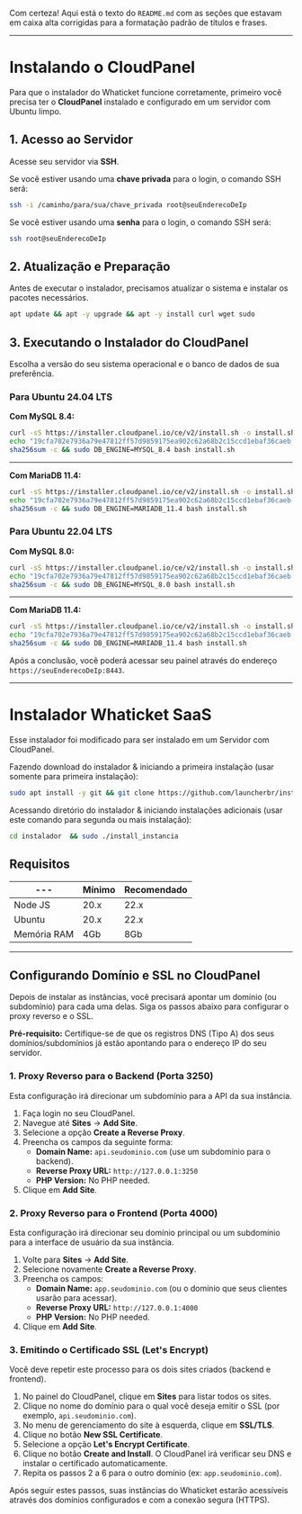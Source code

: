 Com certeza\! Aqui está o texto do `README.md` com as seções que estavam em caixa alta corrigidas para a formatação padrão de títulos e frases.

-----

# Instalando o CloudPanel

Para que o instalador do Whaticket funcione corretamente, primeiro você precisa ter o **CloudPanel** instalado e configurado em um servidor com Ubuntu limpo.

## 1\. Acesso ao Servidor

Acesse seu servidor via **SSH**.

Se você estiver usando uma **chave privada** para o login, o comando SSH será:

```bash
ssh -i /caminho/para/sua/chave_privada root@seuEnderecoDeIp
```

Se você estiver usando uma **senha** para o login, o comando SSH será:

```bash
ssh root@seuEnderecoDeIp
```

## 2\. Atualização e Preparação

Antes de executar o instalador, precisamos atualizar o sistema e instalar os pacotes necessários.

```bash
apt update && apt -y upgrade && apt -y install curl wget sudo
```

## 3\. Executando o Instalador do CloudPanel

Escolha a versão do seu sistema operacional e o banco de dados de sua preferência.

### Para Ubuntu 24.04 LTS

**Com MySQL 8.4:**

```bash
curl -sS https://installer.cloudpanel.io/ce/v2/install.sh -o install.sh; \
echo "19cfa702e7936a79e47812ff57d9859175ea902c62a68b2c15ccd1ebaf36caeb install.sh" | \
sha256sum -c && sudo DB_ENGINE=MYSQL_8.4 bash install.sh
```

-----

**Com MariaDB 11.4:**

```bash
curl -sS https://installer.cloudpanel.io/ce/v2/install.sh -o install.sh; \
echo "19cfa702e7936a79e47812ff57d9859175ea902c62a68b2c15ccd1ebaf36caeb install.sh" | \
sha256sum -c && sudo DB_ENGINE=MARIADB_11.4 bash install.sh
```

### Para Ubuntu 22.04 LTS

**Com MySQL 8.0:**

```bash
curl -sS https://installer.cloudpanel.io/ce/v2/install.sh -o install.sh; \
echo "19cfa702e7936a79e47812ff57d9859175ea902c62a68b2c15ccd1ebaf36caeb install.sh" | \
sha256sum -c && sudo DB_ENGINE=MYSQL_8.0 bash install.sh
```

-----

**Com MariaDB 11.4:**

```bash
curl -sS https://installer.cloudpanel.io/ce/v2/install.sh -o install.sh; \
echo "19cfa702e7936a79e47812ff57d9859175ea902c62a68b2c15ccd1ebaf36caeb install.sh" | \
sha256sum -c && sudo DB_ENGINE=MARIADB_11.4 bash install.sh
```

Após a conclusão, você poderá acessar seu painel através do endereço `https://seuEnderecoDeIp:8443`.

-----

# Instalador Whaticket SaaS

Esse instalador foi modificado para ser instalado em um Servidor com CloudPanel.

Fazendo download do instalador & iniciando a primeira instalação (usar somente para primeira instalação):

```bash
sudo apt install -y git && git clone https://github.com/launcherbr/instalador.git instalador && sudo chmod -R 777 instalador  && cd instalador  && sudo ./install_primaria
```

Acessando diretório do instalador & iniciando instalações adicionais (usar este comando para segunda ou mais instalação):

```bash
cd instalador  && sudo ./install_instancia
```

## Requisitos

| --- | Mínimo | Recomendado |
| --- | --- | --- |
| Node JS | 20.x | 22.x |
| Ubuntu | 20.x | 22.x |
| Memória RAM | 4Gb | 8Gb |

-----

## Configurando Domínio e SSL no CloudPanel

Depois de instalar as instâncias, você precisará apontar um domínio (ou subdomínio) para cada uma delas. Siga os passos abaixo para configurar o proxy reverso e o SSL.

**Pré-requisito:** Certifique-se de que os registros DNS (Tipo A) dos seus domínios/subdomínios já estão apontando para o endereço IP do seu servidor.

### 1\. Proxy Reverso para o Backend (Porta 3250)

Esta configuração irá direcionar um subdomínio para a API da sua instância.

1.  Faça login no seu CloudPanel.
2.  Navegue até **Sites** -\> **Add Site**.
3.  Selecione a opção **Create a Reverse Proxy**.
4.  Preencha os campos da seguinte forma:
      * **Domain Name:** `api.seudominio.com` (use um subdomínio para o backend).
      * **Reverse Proxy URL:** `http://127.0.0.1:3250`
      * **PHP Version:** No PHP needed.
5.  Clique em **Add Site**.

### 2\. Proxy Reverso para o Frontend (Porta 4000)

Esta configuração irá direcionar seu domínio principal ou um subdomínio para a interface de usuário da sua instância.

1.  Volte para **Sites** -\> **Add Site**.
2.  Selecione novamente **Create a Reverse Proxy**.
3.  Preencha os campos:
      * **Domain Name:** `app.seudominio.com` (ou o domínio que seus clientes usarão para acessar).
      * **Reverse Proxy URL:** `http://127.0.0.1:4000`
      * **PHP Version:** No PHP needed.
4.  Clique em **Add Site**.

### 3\. Emitindo o Certificado SSL (Let's Encrypt)

Você deve repetir este processo para os dois sites criados (backend e frontend).

1.  No painel do CloudPanel, clique em **Sites** para listar todos os sites.
2.  Clique no nome do domínio para o qual você deseja emitir o SSL (por exemplo, `api.seudominio.com`).
3.  No menu de gerenciamento do site à esquerda, clique em **SSL/TLS**.
4.  Clique no botão **New SSL Certificate**.
5.  Selecione a opção **Let's Encrypt Certificate**.
6.  Clique no botão **Create and Install**. O CloudPanel irá verificar seu DNS e instalar o certificado automaticamente.
7.  Repita os passos 2 a 6 para o outro domínio (ex: `app.seudominio.com`).

Após seguir estes passos, suas instâncias do Whaticket estarão acessíveis através dos domínios configurados e com a conexão segura (HTTPS).
